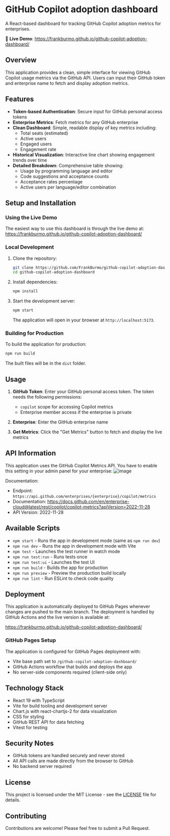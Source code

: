 # GitHub Copilot adoption dashboard

A React-based dashboard for tracking GitHub Copilot adoption metrics for enterprises.

🔗 **Live Demo**: https://frankburmo.github.io/github-copilot-adoption-dashboard/

## Overview

This application provides a clean, simple interface for viewing GitHub Copilot usage metrics via the GitHub API. Users can input their GitHub token and enterprise name to fetch and display adoption metrics.

## Features

- **Token-based Authentication**: Secure input for GitHub personal access tokens
- **Enterprise Metrics**: Fetch metrics for any GitHub enterprise 
- **Clean Dashboard**: Simple, readable display of key metrics including:
  - Total seats (estimated)
  - Active users
  - Engaged users
  - Engagement rate
- **Historical Visualization**: Interactive line chart showing engagement trends over time
- **Detailed Breakdown**: Comprehensive table showing:
  - Usage by programming language and editor
  - Code suggestions and acceptance counts
  - Acceptance rates percentage
  - Active users per language/editor combination

## Setup and Installation

### Using the Live Demo

The easiest way to use this dashboard is through the live demo at:
https://frankburmo.github.io/github-copilot-adoption-dashboard/

### Local Development

1. Clone the repository:
   ```bash
   git clone https://github.com/FrankBurmo/github-copilot-adoption-dashboard.git
   cd github-copilot-adoption-dashboard
   ```

2. Install dependencies:
   ```bash
   npm install
   ```

3. Start the development server:
   ```bash
   npm start
   ```

   The application will open in your browser at `http://localhost:5173`.

### Building for Production

To build the application for production:

```bash
npm run build
```

The built files will be in the `dist` folder.

## Usage

1. **GitHub Token**: Enter your GitHub personal access token. The token needs the following permissions:
   - `copilot` scope for accessing Copilot metrics
   - Enterprise member access if the enterprise is private

2. **Enterprise**: Enter the GitHub enterprise name

3. **Get Metrics**: Click the "Get Metrics" button to fetch and display the live metrics

## API Information

This application uses the GitHub Copilot Metrics API. You have to enable this setting in your admin panel for your enterprise:
![image](https://github.com/user-attachments/assets/d4a5aa72-96c8-4ab6-b17a-2d50191773a8)

Documentation:
- Endpoint: `https://api.github.com/enterprises/{enterprise}/copilot/metrics`
- Documentation: https://docs.github.com/en/enterprise-cloud@latest/rest/copilot/copilot-metrics?apiVersion=2022-11-28
- API Version: 2022-11-28

## Available Scripts

- `npm start` - Runs the app in development mode (same as `npm run dev`)
- `npm run dev` - Runs the app in development mode with Vite
- `npm test` - Launches the test runner in watch mode
- `npm run test:run` - Runs tests once
- `npm run test:ui` - Launches the test UI
- `npm run build` - Builds the app for production
- `npm run preview` - Preview the production build locally
- `npm run lint` - Run ESLint to check code quality

## Deployment

This application is automatically deployed to GitHub Pages whenever changes are pushed to the main branch. The deployment is handled by GitHub Actions and the live version is available at:

https://frankburmo.github.io/github-copilot-adoption-dashboard/

### GitHub Pages Setup

The application is configured for GitHub Pages deployment with:
- Vite base path set to `/github-copilot-adoption-dashboard/`
- GitHub Actions workflow that builds and deploys the app
- No server-side components required (client-side only)

## Technology Stack

- React 19 with TypeScript
- Vite for build tooling and development server
- Chart.js with react-chartjs-2 for data visualization
- CSS for styling
- GitHub REST API for data fetching
- Vitest for testing

## Security Notes

- GitHub tokens are handled securely and never stored
- All API calls are made directly from the browser to GitHub
- No backend server required

## License

This project is licensed under the MIT License - see the [LICENSE](LICENSE) file for details.

## Contributing

Contributions are welcome! Please feel free to submit a Pull Request.

